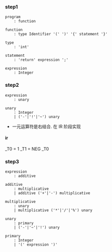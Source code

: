### step1
```
program
    : function

function
    : type Identifier '(' ')' '{' statement '}'

type
    : 'int'

statement
    : 'return' expression ';'

expression
    : Integer
```

### step2
```
expression
    : unary

unary
    : Integer
    | ('-'|'!'|'~') unary
```
- 一元运算符是右结合. 在 IR 阶段实现
#### ir

_T0 = 1
_T1 = NEG _T0

### step3
```
expression
    : additive

additive
    : multiplicative
    | additive ('+'|'-') multiplicative

multiplicative
    : unary
    | multiplicative ('*'|'/'|'%') unary

unary
    : primary
    | ('-'|'~'|'!') unary

primary
    : Integer
    | '(' expression ')'
```
